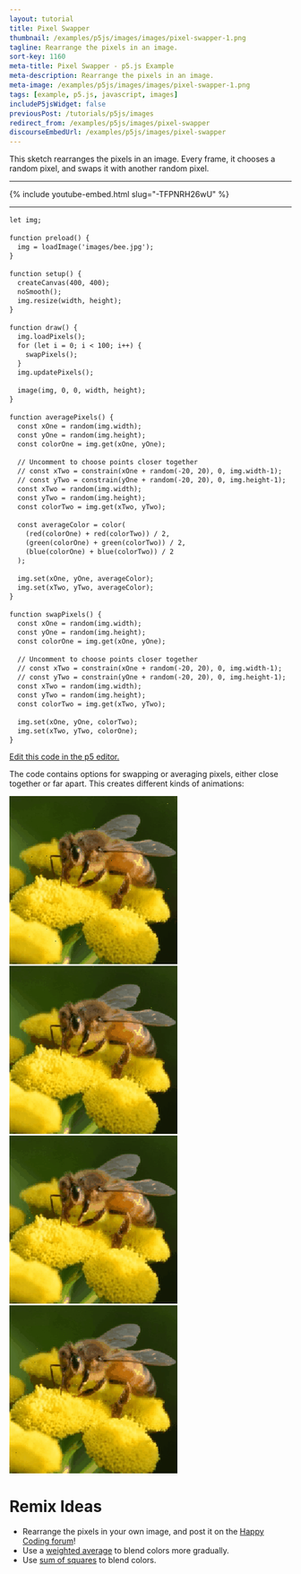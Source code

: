 ```yaml
---
layout: tutorial
title: Pixel Swapper
thumbnail: /examples/p5js/images/images/pixel-swapper-1.png
tagline: Rearrange the pixels in an image.
sort-key: 1160
meta-title: Pixel Swapper - p5.js Example
meta-description: Rearrange the pixels in an image.
meta-image: /examples/p5js/images/images/pixel-swapper-1.png
tags: [example, p5.js, javascript, images]
includeP5jsWidget: false
previousPost: /tutorials/p5js/images
redirect_from: /examples/p5js/images/pixel-swapper
discourseEmbedUrl: /examples/p5js/images/pixel-swapper
---
```


This sketch rearranges the pixels in an image. Every frame, it chooses a random pixel, and swaps it with another random pixel.

---

{% include youtube-embed.html slug="-TFPNRH26wU" %}

---

```
let img;

function preload() {
  img = loadImage('images/bee.jpg');
}

function setup() {
  createCanvas(400, 400);
  noSmooth();
  img.resize(width, height);
}

function draw() {
  img.loadPixels();
  for (let i = 0; i < 100; i++) {
    swapPixels();
  }
  img.updatePixels();

  image(img, 0, 0, width, height);
}

function averagePixels() {
  const xOne = random(img.width);
  const yOne = random(img.height);
  const colorOne = img.get(xOne, yOne);

  // Uncomment to choose points closer together
  // const xTwo = constrain(xOne + random(-20, 20), 0, img.width-1);
  // const yTwo = constrain(yOne + random(-20, 20), 0, img.height-1);
  const xTwo = random(img.width);
  const yTwo = random(img.height);
  const colorTwo = img.get(xTwo, yTwo);

  const averageColor = color(
    (red(colorOne) + red(colorTwo)) / 2,
    (green(colorOne) + green(colorTwo)) / 2,
    (blue(colorOne) + blue(colorTwo)) / 2
  );

  img.set(xOne, yOne, averageColor);
  img.set(xTwo, yTwo, averageColor);
}

function swapPixels() {
  const xOne = random(img.width);
  const yOne = random(img.height);
  const colorOne = img.get(xOne, yOne);

  // Uncomment to choose points closer together
  // const xTwo = constrain(xOne + random(-20, 20), 0, img.width-1);
  // const yTwo = constrain(yOne + random(-20, 20), 0, img.height-1);
  const xTwo = random(img.width);
  const yTwo = random(img.height);
  const colorTwo = img.get(xTwo, yTwo);

  img.set(xOne, yOne, colorTwo);
  img.set(xTwo, yTwo, colorOne);
}

```

[Edit this code in the p5 editor.](https://editor.p5js.org/KevinWorkman/sketches/jb5gai5AH)

The code contains options for swapping or averaging pixels, either close together or far apart. This creates different kinds of animations:

![swapping far away pixels](/examples/p5js/images/images/pixel-swapper-2-swap-global.gif)
![averaging far away pixels](/examples/p5js/images/images/pixel-swapper-3-avg-global.gif)
![swapping close pixels](/examples/p5js/images/images/pixel-swapper-4-avg-local.gif)
![averaging close pixels](/examples/p5js/images/images/pixel-swapper-5-swap-local.gif)

# Remix Ideas

- Rearrange the pixels in your own image, and post it on the [Happy Coding forum](https://forum.happycoding.io)!
- Use a [weighted average](https://en.wikipedia.org/wiki/Weighted_arithmetic_mean) to blend colors more gradually.
- Use [sum of squares](https://sighack.com/post/averaging-rgb-colors-the-right-way) to blend colors.
